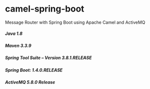 # camel-spring-boot
 Message Router with Spring Boot using Apache Camel and ActiveMQ
##### Java 1.8
##### Maven 3.3.9
##### Spring Tool Suite – Version 3.8.1.RELEASE
##### Spring Boot: 1.4.0.RELEASE
##### ActiveMQ 5.8.0 Release
